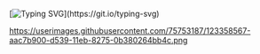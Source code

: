 [![Typing SVG](https://readme-typing-svg.herokuapp.com?size=35&duration=4000&background=F563FF00&center=true&vCenter=true&width=500&height=100&lines=HELLO+%F0%9F%91%8B+I'M+GOKAY+SOYSAL;WELCOME+MY+PAGE!)](https://git.io/typing-svg)

https://userimages.githubusercontent.com/75753187/123358567-aac7b900-d539-11eb-8275-0b380264bb4c.png
<!---
gokaysoysal/gokaysoysal is a ✨ special ✨ repository because its `README.md` (this file) appears on your GitHub profile.
You can click the Preview link to take a look at your changes.
--->
